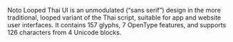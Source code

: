 Noto Looped Thai UI is an unmodulated (“sans serif”) design in the more traditional, looped variant of the Thai script, suitable for app and website user interfaces. It contains 157 glyphs, 7 OpenType features, and supports 126 characters from 4 Unicode blocks.